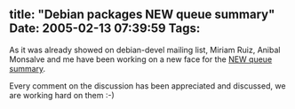 title: "Debian packages NEW queue summary"
Date: 2005-02-13 07:39:59
Tags: 
---
<p>As it was already showed on debian-devel mailing list, Miriam Ruiz, Anibal Monsalve and me have been working on a new face for the <a href="http://qa.debian.org/~anibal/debian-NEW.html">NEW queue summary</a>.</p>
<p>Every comment on the discussion has been appreciated and discussed, we are working hard on them :-)</p>
<br/><br/>
